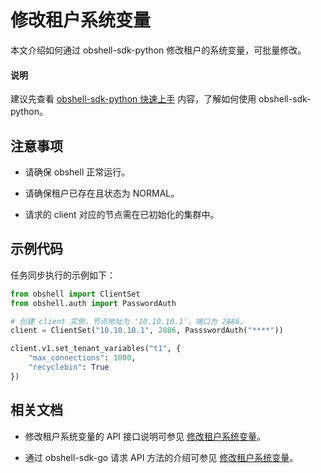 # 修改租户系统变量

本文介绍如何通过 obshell-sdk-python 修改租户的系统变量，可批量修改。

<main id="notice" type='explain'>
  <h4>说明</h4>
  <p>建议先查看 <a href='../100.quickstart-of-python.md'>obshell-sdk-python 快速上手</a> 内容，了解如何使用 obshell-sdk-python。</p>
</main>

## 注意事项

* 请确保 obshell 正常运行。

* 请确保租户已存在且状态为 NORMAL。

* 请求的 client 对应的节点需在已初始化的集群中。

## 示例代码

任务同步执行的示例如下：

```python
from obshell import ClientSet
from obshell.auth import PasswordAuth

# 创建 client 实例，节点地址为 '10.10.10.1'，端口为 2886。
client = ClientSet("10.10.10.1", 2886, PassswordAuth("****"))

client.v1.set_tenant_variables("t1", {
    "max_connections": 1000,
    "recyclebin": True
})
```

## 相关文档

* 修改租户系统变量的 API 接口说明可参见 [修改租户系统变量](../../../400.obshell-api-reference/500.tenant-management/600.modify-tenant-system-variables.md)。

* 通过 obshell-sdk-go 请求 API 方法的介绍可参见 [修改租户系统变量](../../200.go/500.tenant-management/600.modify-tenant-system-variables-of-go.md)。
